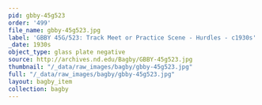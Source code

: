 ```yaml
---
pid: gbby-45g523
order: '499'
file_name: gbby-45g523.jpg
label: 'GBBY 45G/523: Track Meet or Practice Scene - Hurdles - c1930s'
_date: 1930s
object_type: glass plate negative
source: http://archives.nd.edu/Bagby/GBBY-45g523.jpg
thumbnail: "/_data/raw_images/bagby/gbby-45g523.jpg"
full: "/_data/raw_images/bagby/gbby-45g523.jpg"
layout: bagby_item
collection: bagby
---
```

